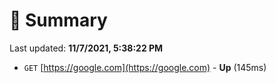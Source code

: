 # 📖 Summary
Last updated: **11/7/2021, 5:38:22 PM**

- `GET` [https://google.com](https://google.com) - **Up** (145ms)
